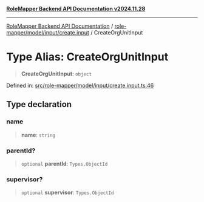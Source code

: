 [**RoleMapper Backend API Documentation v2024.11.28**](../../../../../README.md)

***

[RoleMapper Backend API Documentation](../../../../../modules.md) / [role-mapper/model/input/create.input](../README.md) / CreateOrgUnitInput

# Type Alias: CreateOrgUnitInput

> **CreateOrgUnitInput**: `object`

Defined in: [src/role-mapper/model/input/create.input.ts:46](https://github.com/FlowCraft-AG/RoleMapper/blob/145632709283208e820d3cdbc6b2193b07b9900d/backend/src/role-mapper/model/input/create.input.ts#L46)

## Type declaration

### name

> **name**: `string`

### parentId?

> `optional` **parentId**: `Types.ObjectId`

### supervisor?

> `optional` **supervisor**: `Types.ObjectId`
